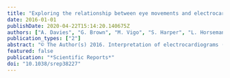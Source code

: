 ```yaml
---
title: "Exploring the relationship between eye movements and electrocardiogram interpretation accuracy"
date: 2016-01-01
publishDate: 2020-04-22T15:14:20.140675Z
authors: ["A. Davies", "G. Brown", "M. Vigo", "S. Harper", "L. Horseman", "B. Splendiani", "E. Hill", "C. Jay"]
publication_types: ["2"]
abstract: "© The Author(s) 2016. Interpretation of electrocardiograms (ECGs) is a complex task involving visual inspection. This paper aims to improve understanding of how practitioners perceive ECGs, and determine whether visual behaviour can indicate differences in interpretation accuracy. A group of healthcare practitioners (n = 31) who interpret ECGs as part of their clinical role were shown 11 commonly encountered ECGs on a computer screen. The participants' eye movement data were recorded as they viewed the ECGs and attempted interpretation. The Jensen-Shannon distance was computed for the distance between two Markov chains, constructed from the transition matrices (visual shifts from and to ECG leads) of the correct and incorrect interpretation groups for each ECG. A permutation test was then used to compare this distance against 10,000 randomly shuffled groups made up of the same participants. The results demonstrated a statistically significant ($α$0.05) result in 5 of the 11 stimuli demonstrating that the gaze shift between the ECG leads is different between the groups making correct and incorrect interpretations and therefore a factor in interpretation accuracy. The results shed further light on the relationship between visual behaviour and ECG interpretation accuracy, providing information that can be used to improve both human and automated interpretation approaches."
featured: false
publication: "*Scientific Reports*"
doi: "10.1038/srep38227"
---
```


